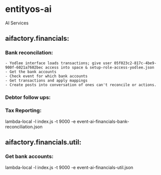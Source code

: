 # entityos-ai
AI Services

## aifactory.financials:

### Bank reconcilation:
	- Yodlee interface loads transactions; give user 05f023c2-817c-4be9-900f-6021a7602bec access into space & setup-role-access-yodlee.json
    - Get the bank accounts
    - Check event for which bank accounts
    - Get transactions and apply mappings
    - Create posts into conversation of ones can't reconcile or actions.

### Debtor follow ups:

### Tax Reporting:

lambda-local -l index.js -t 9000 -e event-ai-financials-bank-reconciliation.json

## aifactory.financials.util:

### Get bank accounts:

lambda-local -l index.js -t 9000 -e event-ai-financials-util.json



